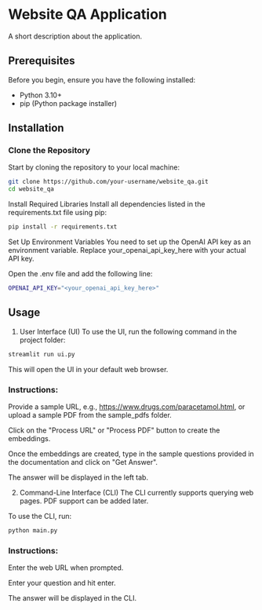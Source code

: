 # Website QA Application

A short description about the application.

## Prerequisites

Before you begin, ensure you have the following installed:

- Python 3.10+
- pip (Python package installer)

## Installation

### Clone the Repository

Start by cloning the repository to your local machine:

```bash
git clone https://github.com/your-username/website_qa.git
cd website_qa
```

Install Required Libraries
Install all dependencies listed in the requirements.txt file using pip:
```bash
pip install -r requirements.txt
```


Set Up Environment Variables
You need to set up the OpenAI API key as an environment variable. Replace your_openai_api_key_here with your actual API key.

Open the .env file and add the following line:

```bash
OPENAI_API_KEY="<your_openai_api_key_here>"
```

## Usage
1. User Interface (UI)
To use the UI, run the following command in the project folder:

```bash
streamlit run ui.py
```

This will open the UI in your default web browser.

### Instructions:

Provide a sample URL, e.g., https://www.drugs.com/paracetamol.html, or upload a sample PDF from the sample_pdfs folder.

Click on the "Process URL" or "Process PDF" button to create the embeddings.

Once the embeddings are created, type in the sample questions provided in the documentation and click on "Get Answer".

The answer will be displayed in the left tab.

2. Command-Line Interface (CLI)
The CLI currently supports querying web pages. PDF support can be added later.

To use the CLI, run:

```bash
python main.py
```

### Instructions:

Enter the web URL when prompted.

Enter your question and hit enter.

The answer will be displayed in the CLI.
